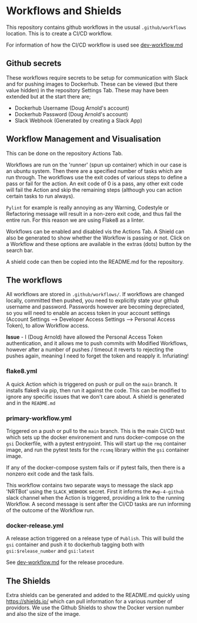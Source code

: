 # Workflows and Shields

This repository contains github workflows in the ususal `.github/workflows`
location. This is to create a CI/CD workflow.

For information of how the CI/CD workflow is used see
[dev-workflow.md](dev-workflow.md)

## Github secrets
These workflows require secrets to be setup for communication with Slack and
for pushing images to Dockerhub. These can be viewed (but there value hidden)
in the repository Settings Tab. These may have been extended but at the start
there are;
* Dockerhub Username (Doug Arnold's account)
* Dockerhub Password (Doug Arnold's account)
* Slack Webhook (Generated by creating a Slack App)

## Workflow Management and Visualisation
This can be done on the repository Actions Tab.

Workflows are run on the 'runner' (spun up container) which in our case is an
ubuntu system. Then there are a specified number of tasks which are run
through. The workflows use the exit codes of various steps to define a pass
or fail for the action. An exit code of 0 is a pass, any other exit code will
fail the Action and skip the remaining steps (although you can action certain
tasks to run always).

`Pylint` for example is really annoying as any Warning, Codestyle or
Refactoring message will result in a non-zero exit code, and thus fail the
entire run. For this reason we are using Flake8 as a linter.

Workflows can be enabled and disabled vis the Actions Tab. A Shield can also be
generated to show whether the Workflow is passing or not. Click on a Workflow
and these options are available in the extras (dots) button by the search bar.

A shield code can then be copied into the README.md for the repository.


## The workflows

All workflows are stored in `.github/workflows/`. If workflows are changed
locally, committed then pushed, you need to explicitly state your github
username and password. Passwords however are becoming depreciated, so you will
need to enable an access token in your account settings (Account Settings -->
Developer Access Settings --> Personal Access Token), to allow Workflow access.

**Issue** - I (Doug Arnold) have allowed the Personal Access Token
authentication, and it allows me to push commits with Modified Workflows,
however after a number of pushes / timeout it reverts to rejecting the pushes
again, meaning I need to forget the token and reapply it. Infuriating!

### flake8.yml
A quick Action which is triggered on push or pull on the `main` branch.
It installs flake8 via pip, then run it against the code. This can be modified
to ignore any specific issues that we don't care about. A shield is generated
and in the `README.md`

### primary-workflow.yml
Triggered on a push or pull to the `main` branch. This is the main CI/CD test
which sets up the docker environement and runs docker-compose on the `gsi`
Dockerfile, with a pytest entrypoint. This will start up the `rmq` container
image, and run the pytest tests for the `rcsmq` library within the `gsi`
container image.

If any of the docker-compose system fails or if pytest fails, then there is a
nonzero exit code and the task fails.

This workflow contains two separate ways to message the slack app 'NRTBot'
using the `SLACK_WEBHOOK` secret.
First it informs the `#wp-4-github` slack channel when the Action is triggered,
providing a link to the running Workflow. A second message is sent after the
CI/CD tasks are run informing of the outcome of the Workflow run.


### docker-release.yml
A release action triggered on a release type of `Publish`. This will build
the `gsi` container and push it to dockerhub tagging both with
`gsi:$release_number` and `gsi:latest`

See [dev-workflow.md](dev-workflow.md) for the release procedure.


## The Shields
Extra shields can be generated and added to the README.md quickly using
https://shields.io/ which can pull information for a various number of
providors. We use the Github Shields to show the Docker version number and
also the size of the image.
